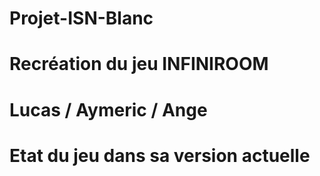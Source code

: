 # Projet-ISN-Blanc

# Recréation du jeu INFINIROOM

# Lucas / Aymeric / Ange

# Etat du jeu dans sa version actuelle
